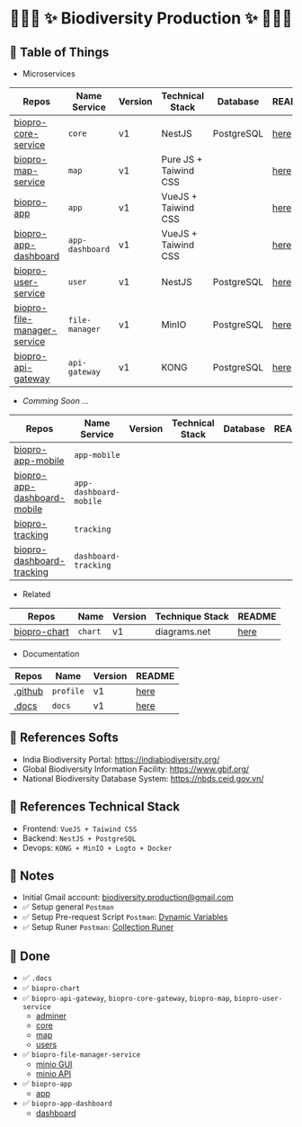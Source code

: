 # <p align="center">:tada::tada::tada: ✨ Biodiversity Production ✨ :tada::tada::tada:</p>

## :newspaper: Table of Things

+ Microservices

Repos | Name Service | Version | Technical Stack | Database | README | Notes
-----|-----|-----|-----|-----|-----|-----
[biopro-core-service](https://github.com/biodiversity-production/biopro-core-service) | `core` | v1 | NestJS | PostgreSQL | [here](https://github.com/biodiversity-production/biopro-core-service/blob/main/README.md) | 
[biopro-map-service](https://github.com/biodiversity-production/biopro-map-service) | `map` | v1 | Pure JS + Taiwind CSS | | [here](https://github.com/biodiversity-production/biopro-map-service/blob/main/README.md) | 
[biopro-app](https://github.com/biodiversity-production/biopro-app) | `app` | v1 | VueJS + Taiwind CSS | | [here](https://github.com/biodiversity-production/biopro-app/blob/main/README.md) | 
[biopro-app-dashboard](https://github.com/biodiversity-production/biopro-app-dashboard) | `app-dashboard` | v1 | VueJS + Taiwind CSS | | [here](https://github.com/biodiversity-production/biopro-app-dashboard/blob/main/README.md) | 
[biopro-user-service](https://github.com/biodiversity-production/biopro-user-service) | `user` | v1 | NestJS | PostgreSQL | [here](https://github.com/biodiversity-production/biopro-user-service/blob/main/README.md) | 
[biopro-file-manager-service](https://github.com/biodiversity-production/biopro-file-manager-service)  | `file-manager` | v1 | MinIO | PostgreSQL | [here](https://github.com/biodiversity-production/biopro-file-manager-service/blob/main/README.md) | 
[biopro-api-gateway](https://github.com/biodiversity-production/biopro-api-gateway) | `api-gateway` | v1 | KONG | PostgreSQL | [here](https://github.com/biodiversity-production/biopro-api-gateway/blob/main/README.md) | Archived

+ *Comming Soon ...*

Repos | Name Service | Version | Technical Stack | Database | README | Notes
-----|-----|-----|-----|-----|-----|-----
[biopro-app-mobile]() | `app-mobile` | | | | |
[biopro-app-dashboard-mobile]() | `app-dashboard-mobile` | | | | |
[biopro-tracking]() | `tracking` | | | | |
[biopro-dashboard-tracking]() | `dashboard-tracking` | | | | |

+ Related

Repos | Name | Version | Technique Stack | README
-----|-----|-----|-----|-----
[biopro-chart](https://github.com/biodiversity-production/biopro-chart) | `chart` | v1 | diagrams.net | [here](https://github.com/biodiversity-production/biopro-chart/blob/main/README.md)

+ Documentation

Repos | Name | Version | README
-----|-----|-----|-----
[.github](https://github.com/biodiversity-production/.github) | `profile` | v1 | [here](https://github.com/biodiversity-production/.github/blob/main/profile/README.md)
[.docs](https://github.com/biodiversity-production/.docs) | `docs` | v1 |  [here](https://github.com/biodiversity-production/.docs/blob/main/README.md) 

## :bookmark_tabs: References Softs

+ India Biodiversity Portal: https://indiabiodiversity.org/
+ Global Biodiversity Information Facility: https://www.gbif.org/
+ National Biodiversity Database System: https://nbds.ceid.gov.vn/

## :bookmark_tabs: References Technical Stack

+ Frontend: `VueJS + Taiwind CSS`
+ Backend: `NestJS + PostgreSQL`
+ Devops: `KONG + MinIO + Logto + Docker`

## :memo: Notes

+ Initial Gmail account: biodiversity.production@gmail.com
+ ✅ Setup general `Postman`
+ ✅ Setup Pre-request Script `Postman`: [Dynamic Variables](https://learning.postman.com/docs/writing-scripts/script-references/variables-list/)
+ ✅ Setup Runer `Postman`: [Collection Runer](https://learning.postman.com/docs/running-collections/intro-to-collection-runs/)

## :rocket: Done
+ ✅ `.docs`
+ ✅ `biopro-chart`
+ ✅ `biopro-api-gateway`, `biopro-core-gateway`, `biopro-map`, `biopro-user-service`
    + [adminer](http://kong2_sinhthainambo.girs.vn)
    + [core](http://sinhthainambo.girs.vn:3011/)
    + [map](http://sinhthainambo.girs.vn:3015/)
    + [users](http://sinhthainambo.girs.vn:3012/)
+ ✅ `biopro-file-manager-service`
    + [minio GUI](https://minio81_sinhthainambo.girs.vn)
    + [minio API](https://minio80_sinhthainambo.girs.vn)
+ ✅ `biopro-app`
    + [app](http://muicamau.girs.vn)
+ ✅ `biopro-app-dashboard`
    + [dashboard](http://dash-muicamau.girs.vn)
